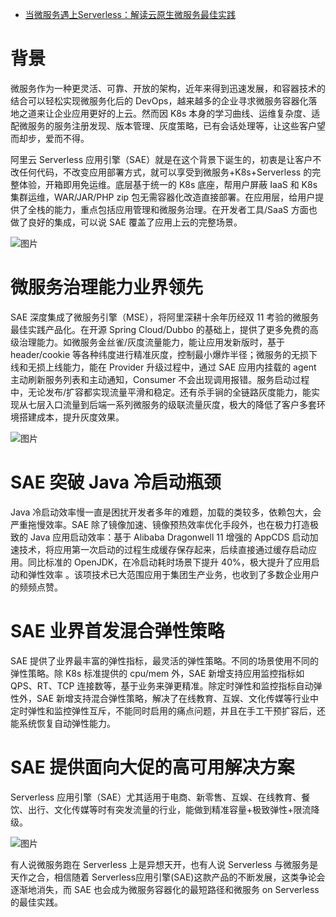 - [当微服务遇上Serverless：解读云原生微服务最佳实践](https://mp.weixin.qq.com/s/EDWqMq8SBnIRjWO73aOQgw)

# 背景

微服务作为一种更灵活、可靠、开放的架构，近年来得到迅速发展，和容器技术的结合可以轻松实现微服务化后的 DevOps，越来越多的企业寻求微服务容器化落地之道来让企业应用更好的上云。然而因 K8s  本身的学习曲线、运维复杂度、适配微服务的服务注册发现、版本管理、灰度策略，已有会话处理等，让这些客户望而却步，爱而不得。

阿里云 Serverless  应用引擎（SAE）就是在这个背景下诞生的，初衷是让客户不改任何代码，不改变应用部署方式，就可以享受到微服务+K8s+Serverless  的完整体验，开箱即用免运维。底层基于统一的 K8s 底座，帮用户屏蔽 IaaS 和 K8s 集群运维，WAR/JAR/PHP zip  包无需容器化改造直接部署。在应用层，给用户提供了全栈的能力，重点包括应用管理和微服务治理。在开发者工具/SaaS 方面也做了良好的集成，可以说  SAE 覆盖了应用上云的完整场景。

![图片](https://mmbiz.qpic.cn/mmbiz_png/yvBJb5IiafvnHrmdkzF00HkvyI4oiaodeyiaCkjxsdFvynBXtiajwe1IzatpQOo4DoCYCfJ8IPVyrHCHicvu6BybODQ/640?wx_fmt=png&tp=webp&wxfrom=5&wx_lazy=1&wx_co=1)

# 微服务治理能力业界领先

SAE 深度集成了微服务引擎（MSE），将阿里深耕十余年历经双 11 考验的微服务最佳实践产品化。在开源 Spring Cloud/Dubbo  的基础上，提供了更多免费的高级治理能力。如微服务金丝雀/灰度流量能力，能让应用发新版时，基于 header/cookie  等各种纬度进行精准灰度，控制最小爆炸半径；微服务的无损下线和无损上线能力，能在 Provider 升级过程中，通过 SAE 应用内挂载的  agent 主动刷新服务列表和主动通知，Consumer  不会出现调用报错。服务启动过程中，无论发布/扩容都实现流量平滑和稳定。还有杀手锏的全链路灰度能力，能实现从七层入口流量到后端一系列微服务的级联流量灰度，极大的降低了客户多套环境搭建成本，提升灰度效果。

![图片](https://mmbiz.qpic.cn/mmbiz_png/yvBJb5IiafvnHrmdkzF00HkvyI4oiaodeyW78CibdqC51R3xCW5cMfNokcaheLf8C2TuAeKVibqjP2XzicpBf5tkhcA/640?wx_fmt=png&tp=webp&wxfrom=5&wx_lazy=1&wx_co=1)

# SAE 突破 Java 冷启动瓶颈

Java 冷启动效率慢一直是困扰开发者多年的难题，加载的类较多，依赖包大，会严重拖慢效率。SAE  除了镜像加速、镜像预热效率优化手段外，也在极力打造极致的 Java 应用启动效率：基于 Alibaba Dragonwell 11 增强的  AppCDS 启动加速技术，将应用第一次启动的过程生成缓存保存起来，后续直接通过缓存启动应用。同比标准的 OpenJDK，在冷启动耗时场景下提升 40%，极大提升了应用启动和弹性效率 。该项技术已大范围应用于集团生产业务，也收到了多数企业用户的频频点赞。

# SAE 业界首发混合弹性策略

SAE 提供了业界最丰富的弹性指标，最灵活的弹性策略。不同的场景使用不同的弹性策略。除 K8s 标准提供的 cpu/mem 外，SAE  新增支持应用监控指标如 QPS、RT、TCP 连接数等，基于业务来弹更精准。除定时弹性和监控指标自动弹性外，SAE  新增支持混合弹性策略，解决了在线教育、互娱、文化传媒等行业中定时弹性和监控弹性互斥，不能同时启用的痛点问题，并且在手工干预扩容后，还能系统恢复自动弹性能力。

# SAE 提供面向大促的高可用解决方案

Serverless 应用引擎（SAE）尤其适用于电商、新零售、互娱、在线教育、餐饮、出行、文化传媒等时有突发流量的行业，能做到精准容量+极致弹性+限流降级。

![图片](https://mmbiz.qpic.cn/mmbiz_png/yvBJb5IiafvnHrmdkzF00HkvyI4oiaodeyIxVgBiaK9BajcuMAs1GHXr0X6TLh6zuy4RGO8hIbISVTUUPiaOIzmRZA/640?wx_fmt=png&tp=webp&wxfrom=5&wx_lazy=1&wx_co=1)

有人说微服务跑在 Serverless 上是异想天开，也有人说 Serverless 与微服务是天作之合，相信随着  Serverless应用引擎(SAE)这款产品的不断发展，这类争论会逐渐地消失，而 SAE 也会成为微服务容器化的最短路径和微服务 on  Serverless 的最佳实践。


